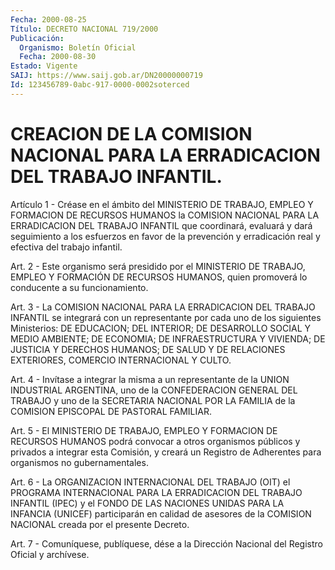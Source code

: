 ```yaml
---
Fecha: 2000-08-25
Título: DECRETO NACIONAL 719/2000
Publicación:
  Organismo: Boletín Oficial
  Fecha: 2000-08-30
Estado: Vigente
SAIJ: https://www.saij.gob.ar/DN20000000719
Id: 123456789-0abc-917-0000-0002soterced
---
```

# CREACION DE LA COMISION NACIONAL PARA LA ERRADICACION DEL TRABAJO INFANTIL.

<a id="1"></a>
Artículo  1  -  Créase  en  el  ámbito del MINISTERIO DE TRABAJO, EMPLEO Y FORMACION DE RECURSOS HUMANOS  la  COMISION NACIONAL PARA LA  ERRADICACION  DEL TRABAJO INFANTIL que coordinará,  evaluará  y dará seguimiento a  los  esfuerzos  en  favor  de  la prevención y erradicación real y efectiva del trabajo infantil.

<a id="2"></a>
Art.  2  -  Este  organismo  será  presidido por el MINISTERIO  DE TRABAJO, EMPLEO Y FORMACIÓN DE RECURSOS  HUMANOS, quien promoverá lo conducente a su funcionamiento.

<a id="3"></a>
Art.  3  - La COMISION NACIONAL PARA LA ERRADICACION  DEL  TRABAJO INFANTIL se  integrará  con  un  representante  por cada uno de los siguientes Ministerios: DE EDUCACION; DEL INTERIOR;  DE  DESARROLLO SOCIAL  Y  MEDIO  AMBIENTE;  DE  ECONOMIA;  DE  INFRAESTRUCTURA  Y VIVIENDA; DE JUSTICIA Y DERECHOS HUMANOS; DE SALUD  Y DE RELACIONES EXTERIORES, COMERCIO INTERNACIONAL Y CULTO.

<a id="4"></a>
Art.  4 - Invítase a integrar la misma a un representante  de  la UNION INDUSTRIAL  ARGENTINA,  uno  de la CONFEDERACION GENERAL DEL TRABAJO  y uno de la SECRETARIA NACIONAL  POR  LA  FAMILIA  de  la COMISION EPISCOPAL DE PASTORAL FAMILIAR.

<a id="5"></a>
Art. 5 - El MINISTERIO DE TRABAJO, EMPLEO Y FORMACION DE RECURSOS HUMANOS podrá  convocar  a  otros organismos públicos y privados a integrar esta Comisión, y creará  un  Registro  de  Adherentes para organismos no gubernamentales.

<a id="6"></a>
Art.  6 -  La  ORGANIZACION INTERNACIONAL DEL TRABAJO  (OIT)  el PROGRAMA INTERNACIONAL  PARA LA ERRADICACION DEL TRABAJO INFANTIL (IPEC) y el FONDO DE LAS NACIONES UNIDAS PARA LA INFANCIA (UNICEF) participarán en calidad de  asesores de la COMISION NACIONAL creada por el presente Decreto.

<a id="7"></a>
Art. 7 - Comuníquese, publíquese, dése a la Dirección Nacional del Registro Oficial y archívese.